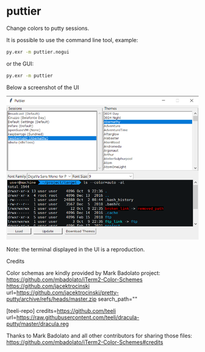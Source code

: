 # puttier
Change colors to putty sessions.

It is possible to use the command line tool, example:

```sh
py.exr -m puttier.nogui
```

or the GUI:

```sh
py.exr -m puttier
```

Below a screenshot of the UI

![Alt text](example.png?raw=true "Example")

 Note: the terminal displayed in the UI is a reproduction.

Credits

Color schemas are kindly provided by Mark Badolato project:
https://github.com/mbadolato/iTerm2-Color-Schemes
https://github.com/jacektrocinski
url=https://github.com/jacektrocinski/pretty-putty/archive/refs/heads/master.zip
search_path=""

[teeli-repo]
credits=https://github.com/teeli
url=https://raw.githubusercontent.com/teeli/dracula-putty/master/dracula.reg


Thanks to Mark Badolato and all other contributors for sharing those files:
https://github.com/mbadolato/iTerm2-Color-Schemes#credits
